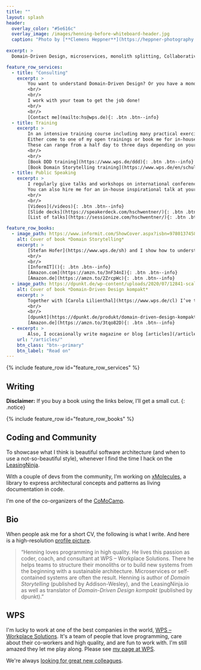 ```yaml
---
title: ""
layout: splash
header:
  overlay_color: "#5e616c"
  overlay_image: /images/henning-before-whiteboard-header.jpg
  caption: "Photo by [**Clemens Heppner**](https://heppner-photography.de)"
  
excerpt: >
  Domain-Driven Design, microservices, monolith splitting, Collaborative Modeling, software architecture, and programming in general

feature_row_services:
  - title: "Consulting"
    excerpt: >
        You want to understand Domain-Driven Design? Or you have a monolith/big ball of mud/legacy software you want to split? Or you're building software from scratch and don't know how?
        <br/>
        <br/>
        I work with your team to get the job done!
        <br/>
        <br/>
        [Contact me](mailto:hs@wps.de){: .btn .btn--info}
  - title: Training
    excerpt: >
        In an intensive training course including many practical exercises I teach DDD and [Domain Storytelling](https://domainstorytelling.org).
        Either come to one of my open trainings or book me for in-house trainings at your company.
        These can range from a half day to three days depending on your needs.
        <br/>
        <br/>
        [Book DDD training](https://www.wps.de/ddd){: .btn .btn--info}
        [Book Domain Storytelling training](https://www.wps.de/en/schulung/domain-storytelling){: .btn .btn--info}
  - title: Public Speaking
    excerpt: >
        I regularly give talks and workshops on international conferences.
        You can also hire me for an in-house inspirational talk at your company.
        <br/>
        <br/>
        [Videos](/videos){: .btn .btn--info}
        [Slide decks](https://speakerdeck.com/hschwentner/){: .btn .btn--info}
        [List of talks](https://sessionize.com/hschwentner/){: .btn .btn--info}

feature_row_books:
  - image_path: https://www.informit.com/ShowCover.aspx?isbn=9780137458912
    alt: Cover of book *Domain Storytelling*
    excerpt: >
        [Stefan Hofer](https://www.wps.de/sh) and I show how to understand your users by drawing pictures.
        <br/>
        <br/>
        [InformIT](){: .btn .btn--info}
        [Amazon.com](https://amzn.to/3nF34nI){: .btn .btn--info}
        [Amazon.de](https://amzn.to/2ZrcpWc){: .btn .btn--info}
  - image_path: https://dpunkt.de/wp-content/uploads/2020/07/12841-scaled.jpg
    alt: Cover of book *Domain-Driven Design kompakt*
    excerpt: >
        Together with [Carola Lilienthal](https://www.wps.de/cl) I’ve translated [Vaughn Vernon](https://vaughnvernon.com)’s *Domain-Driven Design Distilled* into German.
        <br/>
        <br/>
        [dpunkt](https://dpunkt.de/produkt/domain-driven-design-kompakt/?ref=10024){: .btn .btn--info}
        [Amazon.de](https://amzn.to/3tqo82D){: .btn .btn--info}
  - excerpt: >
        Also, I occasionally write magazine or blog [articles](/articles).
    url: "/articles/"
    btn_class: "btn--primary"
    btn_label: "Read on"
---
```


<a rel="me" href="https://mastodon.social/@hschwentner"></a>
<a rel="me" href="https://social.wps.de/@hschwentner"></a>

{% include feature_row id="feature_row_services" %}

## Writing

**Disclaimer:** If you buy a book using the links below, I’ll get a small cut.
{: .notice}

{% include feature_row id="feature_row_books" %}

## Coding and Community

To showcase what I think is beautiful software architecture (and when to use a not-so-beautiful style), whenever I find the time I hack on the [LeasingNinja](https://leasingninja.io).

With a couple of devs from the community, I’m working on [xMolecules](https://xmolecules.org), a library to express architectural concepts and patterns as living documentation in code.

I’m one of the co-organizers of the [CoMoCamp](https://comocamp.org).

## Bio

When people ask me for a short CV, the following is what I write. And here is a high-resolution [profile picture](images/HenningSchwentner251.jpg).

> “Henning loves programming in high quality. He lives this passion as coder, coach, and consultant at WPS – Workplace Solutions. There he helps teams to structure their monoliths or to build new systems from the beginning with a sustainable architecture. Microservices or self-contained systems are often the result. Henning is author of *Domain Storytelling* (published by Addison-Wesley), and the LeasingNinja.io as well as translator of *Domain-Driven Design kompakt* (published by dpunkt).”

## WPS

I'm lucky to work at one of the best companies in the world, [WPS – Workplace Solutions](https://wps.de/en).
It's a team of people that love programming, care about their co-workers and high quality, and are fun to work with.
I'm still amazed they let me play along.
Please see [my page at WPS](https://www.wps.de/hs).

We're always [looking for great new colleagues](https://www.wps.de/en/jobs).
